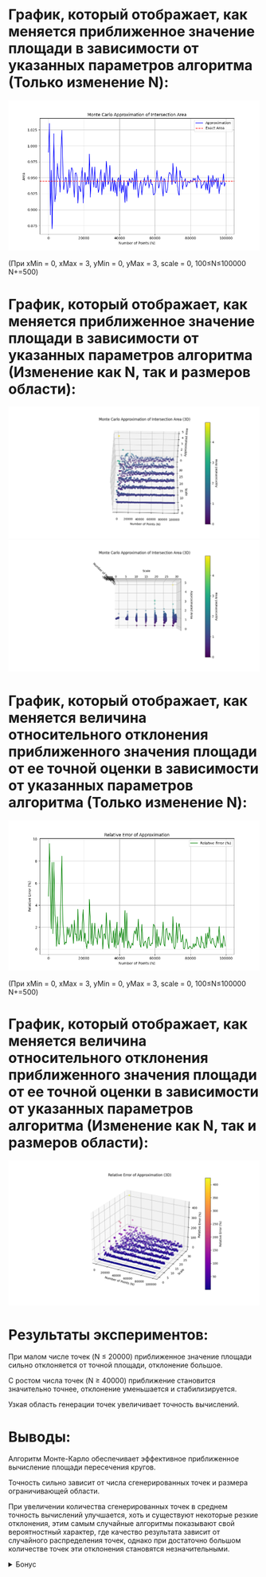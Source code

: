 # График, который отображает, как меняется приближенное значение площади в зависимости от указанных параметров алгоритма (Только изменение N):
![Figure_1.png](Figure_1.png)

(При xMin = 0, xMax = 3, yMin = 0, yMax = 3, scale = 0, 100≤N≤100000 N+=500)
# График, который отображает, как меняется приближенное значение площади в зависимости от указанных параметров алгоритма (Изменение как N, так и размеров области):
![Figure_1_3d_n.png](Figure_1_3d_N.png)
![Figure_1_3d_scale.png](Figure_1_3d_scale.png)

# График, который отображает, как меняется величина относительного отклонения приближенного значения площади от ее точной оценки в зависимости от указанных параметров алгоритма (Только изменение N):
![Figure_2.png](Figure_2.png)

(При xMin = 0, xMax = 3, yMin = 0, yMax = 3, scale = 0, 100≤N≤100000 N+=500)
# График, который отображает, как меняется величина относительного отклонения приближенного значения площади от ее точной оценки в зависимости от указанных параметров алгоритма (Изменение как N, так и размеров области):
![Figure_2_3d.png](Figure_2_3d.png)

# Результаты экспериментов:

При малом числе точек (N ≤ 20000) приближенное значение площади сильно отклоняется от точной площади, отклонение большое.

С ростом числа точек (N ≥ 40000) приближение становится значительно точнее, отклонение уменьшается и стабилизируется.

Узкая область генерации точек увеличивает точность вычислений.

# Выводы:

Алгоритм Монте-Карло обеспечивает эффективное приближенное вычисление площади пересечения кругов.

Точность сильно зависит от числа сгенерированных точек и размера ограничивающей области.

При увеличении количества сгенерированных точек в среднем точность вычислений улучшается, хоть и существуют некоторые резкие отклонения, этим самым случайные алгоритмы показывают
свой вероятностный характер, где качество результата зависит от случайного распределения точек,
однако при достаточно большом количестве точек эти отклонения становятся незначительными.


<details>
  <summary>Бонус</summary>
   <img src="https://images-wixmp-ed30a86b8c4ca887773594c2.wixmp.com/f/f6e5f327-1c1b-4b17-96d7-587e5f0de844/d2lfsl4-c66eaab4-f612-4a79-8477-907292359384.gif?token=eyJ0eXAiOiJKV1QiLCJhbGciOiJIUzI1NiJ9.eyJzdWIiOiJ1cm46YXBwOjdlMGQxODg5ODIyNjQzNzNhNWYwZDQxNWVhMGQyNmUwIiwiaXNzIjoidXJuOmFwcDo3ZTBkMTg4OTgyMjY0MzczYTVmMGQ0MTVlYTBkMjZlMCIsIm9iaiI6W1t7InBhdGgiOiJcL2ZcL2Y2ZTVmMzI3LTFjMWItNGIxNy05NmQ3LTU4N2U1ZjBkZTg0NFwvZDJsZnNsNC1jNjZlYWFiNC1mNjEyLTRhNzktODQ3Ny05MDcyOTIzNTkzODQuZ2lmIn1dXSwiYXVkIjpbInVybjpzZXJ2aWNlOmZpbGUuZG93bmxvYWQiXX0.dVkHBz7AgXXXQ5HPJmqOxHt93lgGIX7g29eVEsNXyGk" width="500"/>
</details>
